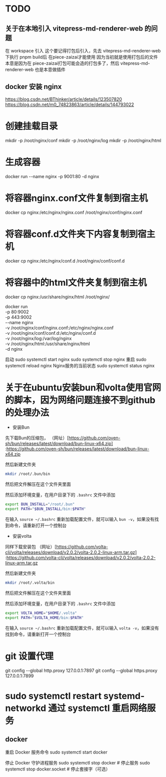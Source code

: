 # TODO

## 关于在本地引入 vitepress-md-renderer-web 的问题

在 workspace 引入 这个要记得打包后引入，先去 vitepress-md-renderer-web 下执行 pnpm build后 在piece-zaizai才能使用
因为当初就是使用打包后的文件  本意是因为在 piece-zaizai打包可能会造的打包多了，然后 vitepress-md-renderer-web 也是本意做插件

## docker 安装 nginx 
https://blog.csdn.net/BThinker/article/details/123507820
https://blog.csdn.net/m0_74823863/article/details/144793022

# 创建挂载目录
mkdir -p /root/nginx/conf
mkdir -p /root/nginx/log
mkdir -p /root/nginx/html

# 生成容器
docker run --name nginx -p 9001:80 -d nginx
# 将容器nginx.conf文件复制到宿主机
docker cp nginx:/etc/nginx/nginx.conf /root/nginx/conf/nginx.conf
# 将容器conf.d文件夹下内容复制到宿主机
docker cp nginx:/etc/nginx/conf.d /root/nginx/conf/conf.d
# 将容器中的html文件夹复制到宿主机
docker cp nginx:/usr/share/nginx/html /root/nginx/



docker run \
-p 80:9002 \
-p 443:9002 \
--name nginx \
-v /root/nginx/conf/nginx.conf:/etc/nginx/nginx.conf \
-v /root/nginx/conf/conf.d:/etc/nginx/conf.d \
-v /root/nginx/log:/var/log/nginx \
-v /root/nginx/html:/usr/share/nginx/html \
-d nginx


启动
sudo systemctl start nginx
sudo systemctl stop nginx
重启
sudo systemctl reload nginx
Nginx服务的当前状态
sudo systemctl status nginx


# 关于在ubuntu安装bun和volta使用官网的脚本，因为网络问题连接不到github的处理办法

+ 安装Bun

先下载Bun的压缩包，
（网址）[https://github.com/oven-sh/bun/releases/latest/download/bun-linux-x64.zip] :https://github.com/oven-sh/bun/releases/latest/download/bun-linux-x64.zip

然后新建文件夹

```bash
mkdir /root/.bun/bin
```

然后把文件解压在这个文件夹里面


然后添加环境变量，在用户目录下的 `.bashrc` 文件中添加

```bash
export BUN_INSTALL="/root/.bun"
export PATH="$BUN_INSTALL/bin:$PATH"
```
在输入 `source ~/.bashrc` 重新加载配置文件，就可以输入 `bun -v`，如果没有找到命令，请重新打开一个控制台

+ 安装volta

同样下载安装包
（网址）[https://github.com/volta-cli/volta/releases/download/v2.0.2/volta-2.0.2-linux-arm.tar.gz] :https://github.com/volta-cli/volta/releases/download/v2.0.2/volta-2.0.2-linux-arm.tar.gz

然后新建文件夹

```bash
mkdir /root/.volta/bin
```

然后把文件解压在这个文件夹里面

然后添加环境变量，在用户目录下的 `.bashrc` 文件中添加

```bash
export VOLTA_HOME="$HOME/.volta"
export PATH="$VOLTA_HOME/bin:$PATH" 
```
在输入 `source ~/.bashrc` 重新加载配置文件，就可以输入 `volta -v`，如果没有找到命令，请重新打开一个控制台

# git 设置代理

git config --global http.proxy 127.0.0.1:7897
git config --global https.proxy 127.0.0.1:7899

# sudo systemctl restart systemd-networkd 通过 systemctl 重启网络服务

## docker

重启 Docker 服务命令
sudo systemctl start docker 

停止 Docker 守护进程服务
sudo systemctl stop docker    # 停止服务 
sudo systemctl stop docker.socket   # 停止套接字（可选）